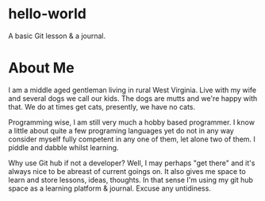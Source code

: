 # hello-world
A basic Git lesson &amp; a journal.

# About Me

I am a middle aged gentleman living in rural West Virginia. Live with my
wife and several dogs we call our kids. The dogs are mutts and we're
happy with that. We do at times get cats, presently, we have no cats. 

Programming wise, I am still very much a hobby based programmer. I know
a little about quite a few programing languages yet do not in any way
consider myself fully competent in any one of them, let alone two of
them. I piddle and dabble whilst learning. 

Why use Git hub if not a developer? Well, I may perhaps "get there" and
it's always nice to be abreast of current goings on. It also gives me
space to learn and store lessons, ideas, thoughts. In that sense I'm
using my git hub space as a learning platform & journal. Excuse any
untidiness. 
